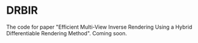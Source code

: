 # DRBIR
The code for paper "Efficient Multi-View Inverse Rendering Using a Hybrid Differentiable Rendering Method". Coming soon.
